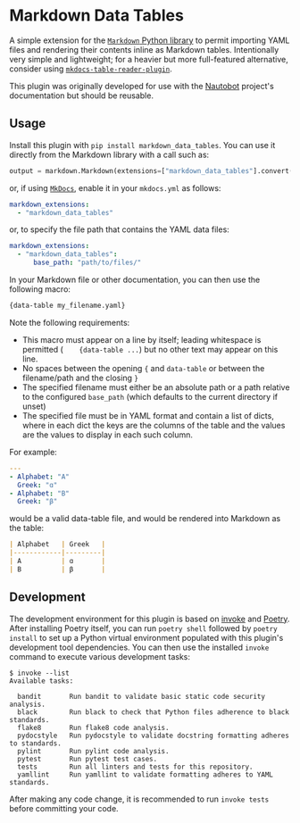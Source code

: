 # Markdown Data Tables

A simple extension for the [`Markdown` Python library](https://python-markdown.github.io) to permit importing YAML files and rendering their contents inline as Markdown tables. Intentionally very simple and lightweight; for a heavier but more full-featured alternative, consider using [`mkdocs-table-reader-plugin`](https://github.com/timvink/mkdocs-table-reader-plugin).

This plugin was originally developed for use with the [Nautobot](https://docs.nautobot.com/) project's documentation but should be reusable.

## Usage

Install this plugin with `pip install markdown_data_tables`. You can use it directly from the Markdown library with a call such as:

```python
output = markdown.Markdown(extensions=["markdown_data_tables"].convert(input_string)
```

or, if using [`MkDocs`](https://www.mkdocs.org/), enable it in your `mkdocs.yml` as follows:

```yaml
markdown_extensions:
  - "markdown_data_tables"
```

or, to specify the file path that contains the YAML data files:

```yaml
markdown_extensions:
  - "markdown_data_tables":
      base_path: "path/to/files/"
```

In your Markdown file or other documentation, you can then use the following macro:

```markdown
{data-table my_filename.yaml}
```

Note the following requirements:

- This macro must appear on a line by itself; leading whitespace is permitted (`    {data-table ...`) but no other text may appear on this line.
- No spaces between the opening `{` and `data-table` or between the filename/path and the closing `}`
- The specified filename must either be an absolute path or a path relative to the configured `base_path` (which defaults to the current directory if unset)
- The specified file must be in YAML format and contain a list of dicts, where in each dict the keys are the columns of the table and the values are the values to display in each such column.

For example:

```yaml
---
- Alphabet: "A"
  Greek: "ɑ"
- Alphabet: "B"
  Greek: "β"
```

would be a valid data-table file, and would be rendered into Markdown as the table:

```markdown
| Alphabet   | Greek   |
|------------|---------|
| A          | ɑ       |
| B          | β       |
```

## Development

The development environment for this plugin is based on [invoke](http://www.pyinvoke.org/) and [Poetry](https://python-poetry.org/). After installing Poetry itself, you can run `poetry shell` followed by `poetry install` to set up a Python virtual environment populated with this plugin's development tool dependencies. You can then use the installed `invoke` command to execute various development tasks:

```shell
$ invoke --list
Available tasks:

  bandit       Run bandit to validate basic static code security analysis.
  black        Run black to check that Python files adherence to black standards.
  flake8       Run flake8 code analysis.
  pydocstyle   Run pydocstyle to validate docstring formatting adheres to standards.
  pylint       Run pylint code analysis.
  pytest       Run pytest test cases.
  tests        Run all linters and tests for this repository.
  yamllint     Run yamllint to validate formatting adheres to YAML standards.
```

After making any code change, it is recommended to run `invoke tests` before committing your code.
